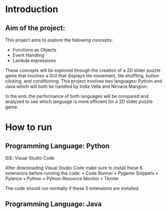 
# Introduction 
## Aim of the project: 
This project aims to explore the following concepts:
- Functions as Objects 
-	Event Handling 
-	Lambda expressions 

These concepts will be explored through the creation of a 2D slider puzzle game that involves a GUI that displays tile movement, tile shuffling, button clicking, and conditioning. This project involves two languages: Python and Java which will both be handled by India Vella and Nirvana Mangion. 

In the end, the performance of both languages will be compared and analyzed to see which language is more efficient for a 2D slider puzzle game. 



# How to run

## Programming Language: Python

IDE: Visual Studio Code

After downloading Visual Studio Code make sure to install these 6 extensions before running the code: 
• Code Runner
• Pygame Snippets 
• Pylance 
• Python 
• Python Resource Monitor
• Tkinter

The code should run normally if these 5 extensions are installed.



## Programming Language: Java
